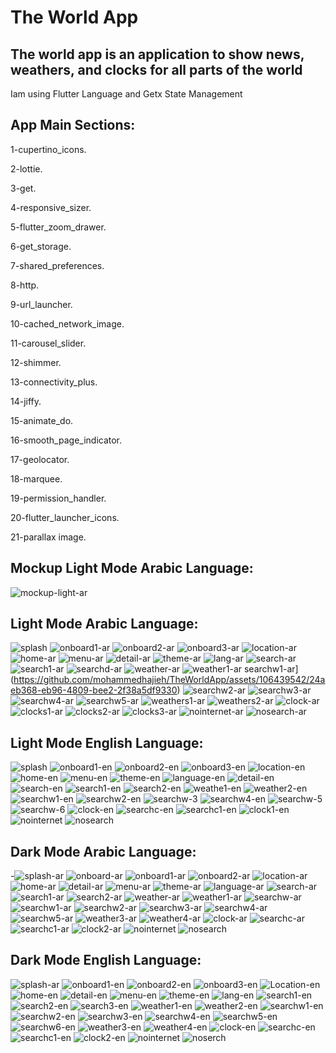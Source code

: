 # The World App
The world app is an application to show news, weathers, and clocks for all parts of the world
----------------------------
Iam using Flutter Language and Getx State Management

App Main Sections:
----------------------------

1-cupertino_icons.

2-lottie.

3-get.

4-responsive_sizer.

5-flutter_zoom_drawer.

6-get_storage.

7-shared_preferences.

8-http.

9-url_launcher.

10-cached_network_image.

11-carousel_slider.

12-shimmer.

13-connectivity_plus.

14-jiffy.

15-animate_do.

16-smooth_page_indicator.

17-geolocator.

18-marquee.

19-permission_handler.

20-flutter_launcher_icons.

21-parallax image.

Mockup Light Mode Arabic Language:
---------------------------

![mockup-light-ar](https://github.com/mohammedhajieh/TheWorldApp/assets/106439542/b398e66c-7daa-4547-82ba-0dd1729f7338)

Light Mode Arabic Language:
---------------------------

![splash](https://github.com/mohammedhajieh/TheWorldApp/assets/106439542/ea4560e1-629d-4937-b20f-f13a7c3142a3)
![onboard1-ar](https://github.com/mohammedhajieh/TheWorldApp/assets/106439542/5a39b21a-32c3-4c62-a138-e074c420b601)
![onboard2-ar](https://github.com/mohammedhajieh/TheWorldApp/assets/106439542/f44b378d-54a3-482b-8b88-68505ab6047f)
![onboard3-ar](https://github.com/mohammedhajieh/TheWorldApp/assets/106439542/0ef8464a-204b-4e89-afde-4922118d7227)
![location-ar](https://github.com/mohammedhajieh/TheWorldApp/assets/106439542/867b005d-f8c6-470c-910c-7195a43f521f)
![home-ar](https://github.com/mohammedhajieh/TheWorldApp/assets/106439542/1a3a157f-7185-460f-a03e-9f037e11c331)
![menu-ar](https://github.com/mohammedhajieh/TheWorldApp/assets/106439542/3faedf4d-58fb-483d-9014-8f07a9ee65de)
![detail-ar](https://github.com/mohammedhajieh/TheWorldApp/assets/106439542/41a7c49e-0ecc-418d-b2ad-d4a51dedda8d)
![theme-ar](https://github.com/mohammedhajieh/TheWorldApp/assets/106439542/db1c4a35-f1fc-4b95-9461-03511dd6e4f0)
![lang-ar](https://github.com/mohammedhajieh/TheWorldApp/assets/106439542/5db1eddb-4d06-492f-b165-009016949ea6)
![search-ar](https://github.com/mohammedhajieh/TheWorldApp/assets/106439542/f7f0dc50-c091-469c-a3e1-5c47bdde8e12)
![search1-ar](https://github.com/mohammedhajieh/TheWorldApp/assets/106439542/fb99cfb7-d979-40c6-bd0b-c124f57573d1)
![searchd-ar](https://github.com/mohammedhajieh/TheWorldApp/assets/106439542/7221cc23-0aa3-40fe-93be-8a8a5d22909a)
![weather-ar](https://github.com/mohammedhajieh/TheWorldApp/assets/106439542/63ed6a2c-46cb-478c-8642-35f32d17eb50)
![weather1-ar](https://github.com/mohammedhajieh/TheWorldApp/assets/106439542/a8e1bbe4-5ccc-4274-b479-f84cd03c4ffd)
searchw1-ar](https://github.com/mohammedhajieh/TheWorldApp/assets/106439542/24aeb368-eb96-4809-bee2-2f38a5df9330)
![searchw2-ar](https://github.com/mohammedhajieh/TheWorldApp/assets/106439542/79c8cdb8-4e6b-4f57-991c-e6accd15999e)
![searchw3-ar](https://github.com/mohammedhajieh/TheWorldApp/assets/106439542/4d367cc2-ed31-4741-8be1-ba54199cb5f1)
![searchw4-ar](https://github.com/mohammedhajieh/TheWorldApp/assets/106439542/ccd1af15-a112-4c04-bda3-84a617077ff4)
![searchw5-ar](https://github.com/mohammedhajieh/TheWorldApp/assets/106439542/35eaca8c-dbc7-4104-beeb-e3229b910d62)
![weathers1-ar](https://github.com/mohammedhajieh/TheWorldApp/assets/106439542/63668df7-395a-4b4f-b2f1-132c09dad2ec)
![weathers2-ar](https://github.com/mohammedhajieh/TheWorldApp/assets/106439542/aab828fb-5d69-47be-b78b-a4457dd37697)
![clock-ar](https://github.com/mohammedhajieh/TheWorldApp/assets/106439542/56e8241a-14cd-44c2-a5e6-9fa345ce160d)
![clocks1-ar](https://github.com/mohammedhajieh/TheWorldApp/assets/106439542/552aa6bf-1865-4924-9376-69e15f38cbe3)
![clocks2-ar](https://github.com/mohammedhajieh/TheWorldApp/assets/106439542/60db1079-586c-4d69-a8d9-c56e96360a01)
![clocks3-ar](https://github.com/mohammedhajieh/TheWorldApp/assets/106439542/efc34592-3621-43be-934c-f104bdddd1c9)
![nointernet-ar](https://github.com/mohammedhajieh/TheWorldApp/assets/106439542/187fdab5-c62e-40f8-b446-bfd88d87ee9e)
![nosearch-ar](https://github.com/mohammedhajieh/TheWorldApp/assets/106439542/d1e7dfa7-77bb-4afc-92d4-3d221097c213)

Light Mode English Language:
----------------------------

![splash](https://github.com/mohammedhajieh/TheWorldApp/assets/106439542/d72f03c9-bd3f-40f5-8be8-74cfc2d9f75f)
![onboard1-en](https://github.com/mohammedhajieh/TheWorldApp/assets/106439542/3e50e3d6-0225-4e3f-a0f4-8a32d45d8802)
![onboard2-en](https://github.com/mohammedhajieh/TheWorldApp/assets/106439542/707e0ab7-177a-4ef9-8449-5a7089b1f936)
![onboard3-en](https://github.com/mohammedhajieh/TheWorldApp/assets/106439542/c8d76bba-180a-4276-be21-f5f87b22a0b3)
![location-en](https://github.com/mohammedhajieh/TheWorldApp/assets/106439542/3f4128fc-8128-4939-bec7-f19ef6c2b476)
![home-en](https://github.com/mohammedhajieh/TheWorldApp/assets/106439542/1a7fe7b1-3907-4f05-b0dd-476f21dcf08f)
![menu-en](https://github.com/mohammedhajieh/TheWorldApp/assets/106439542/8f70391d-c415-44cb-a21a-400dbfa0fbe7)
![theme-en](https://github.com/mohammedhajieh/TheWorldApp/assets/106439542/9c5f0dee-baf1-486d-80f7-b6e30a49d748)
![language-en](https://github.com/mohammedhajieh/TheWorldApp/assets/106439542/52a1481d-e2d0-4513-8934-5a16c9424029)
![detail-en](https://github.com/mohammedhajieh/TheWorldApp/assets/106439542/9e20174c-4436-4d3a-9eb8-e7433ecd4368)
![search-en](https://github.com/mohammedhajieh/TheWorldApp/assets/106439542/c320a446-f779-46e1-96ab-19e3ae3fd164)
![search1-en](https://github.com/mohammedhajieh/TheWorldApp/assets/106439542/cd187be6-45e2-438b-aa6c-67652941991f)
![search2-en](https://github.com/mohammedhajieh/TheWorldApp/assets/106439542/1ff9c515-c2cf-481d-8098-1ff2dc8d2ed4)
![weathe1-en](https://github.com/mohammedhajieh/TheWorldApp/assets/106439542/12573a1f-0fc2-4e2c-bf0f-c884734c2873)
![weather2-en](https://github.com/mohammedhajieh/TheWorldApp/assets/106439542/39f0c445-18a7-4856-9231-8f71a3f26860)
![searchw1-en](https://github.com/mohammedhajieh/TheWorldApp/assets/106439542/46494b8a-4bed-4410-bec3-4cf867268749)
![searchw2-en](https://github.com/mohammedhajieh/TheWorldApp/assets/106439542/b0e2588e-a548-46f6-84af-8d78ac24d36a)
![searchw-3](https://github.com/mohammedhajieh/TheWorldApp/assets/106439542/2f0e9cd9-59e4-421d-ade1-a55f6264a879)
![searchw4-en](https://github.com/mohammedhajieh/TheWorldApp/assets/106439542/f536470c-70f7-4831-825b-fb0572ada9cc)
![searchw-5](https://github.com/mohammedhajieh/TheWorldApp/assets/106439542/19b58854-053d-4ae8-b2c9-6f94c1922552)
![searchw-6](https://github.com/mohammedhajieh/TheWorldApp/assets/106439542/a12760e0-9a9e-4bc1-aa19-37d80721c011)
![clock-en](https://github.com/mohammedhajieh/TheWorldApp/assets/106439542/f9a6444e-36ac-4e4c-8d7e-a7729f7a2a1b)
![searchc-en](https://github.com/mohammedhajieh/TheWorldApp/assets/106439542/9ed03b7c-7c20-4a6e-ba72-0ba418354a5e)
![searchc1-en](https://github.com/mohammedhajieh/TheWorldApp/assets/106439542/159ac3be-815b-412b-b502-bb334b3ee865)
![clock1-en](https://github.com/mohammedhajieh/TheWorldApp/assets/106439542/587c1d92-9a7f-4929-9317-2c3c5d1dfbf6)
![nointernet](https://github.com/mohammedhajieh/TheWorldApp/assets/106439542/bba14177-f678-4e94-9ce8-448fa7e76db8)
![nosearch](https://github.com/mohammedhajieh/TheWorldApp/assets/106439542/baf71da1-a56c-4e1c-b65f-9f6f2d94174c)

Dark Mode Arabic Language:
--------------------------

-![splash-ar](https://github.com/mohammedhajieh/TheWorldApp/assets/106439542/a0cd9555-5b61-4063-b360-9c82c705c066)
![onboard-ar](https://github.com/mohammedhajieh/TheWorldApp/assets/106439542/e358b846-3b3d-4e44-b5b2-21639352d79a)
![onboard1-ar](https://github.com/mohammedhajieh/TheWorldApp/assets/106439542/e62280bc-7598-48d3-b318-ed2297c18a81)
![onboard2-ar](https://github.com/mohammedhajieh/TheWorldApp/assets/106439542/9cbfa429-9556-42ee-bd29-3f8450444f7a)
![location-ar](https://github.com/mohammedhajieh/TheWorldApp/assets/106439542/c5ca0f44-b4a2-463f-b816-2143214cce91)
![home-ar](https://github.com/mohammedhajieh/TheWorldApp/assets/106439542/4fe0a398-fd88-46be-96e4-56037270a292)
![detail-ar](https://github.com/mohammedhajieh/TheWorldApp/assets/106439542/c124f893-2979-456c-b184-d39393904cb6)
![menu-ar](https://github.com/mohammedhajieh/TheWorldApp/assets/106439542/2b92f580-3a75-413b-8db0-d7a2fa8514ef)
![theme-ar](https://github.com/mohammedhajieh/TheWorldApp/assets/106439542/f82c0bcf-3aa5-46c3-b63e-2b1b0f154b25)
![language-ar](https://github.com/mohammedhajieh/TheWorldApp/assets/106439542/45e2b4c1-6202-403d-a091-dd4385515090)
![search-ar](https://github.com/mohammedhajieh/TheWorldApp/assets/106439542/a5b3a297-a0b5-4fbc-b956-03bb8932740e)
![search1-ar](https://github.com/mohammedhajieh/TheWorldApp/assets/106439542/2d1987a0-5242-4d74-a152-86fed619e6fb)
![search2-ar](https://github.com/mohammedhajieh/TheWorldApp/assets/106439542/966b6ef0-9c59-4f83-90d8-8b8097a5df33)
![weather-ar](https://github.com/mohammedhajieh/TheWorldApp/assets/106439542/33021600-f806-433e-b747-cd0a722e080d)
![weather1-ar](https://github.com/mohammedhajieh/TheWorldApp/assets/106439542/56268aaa-b921-4383-bf5c-9a9c761e70ee)
![searchw-ar](https://github.com/mohammedhajieh/TheWorldApp/assets/106439542/9f10475b-aa41-48ab-a649-e79fefce7b72)
![searchw1-ar](https://github.com/mohammedhajieh/TheWorldApp/assets/106439542/85859fbe-256d-4a5e-af65-915463a41ca2)
![searchw2-ar](https://github.com/mohammedhajieh/TheWorldApp/assets/106439542/f58de9b7-0129-443d-b625-4f59b1c69dca)
![searchw3-ar](https://github.com/mohammedhajieh/TheWorldApp/assets/106439542/1e6a3b39-ea64-490b-b1a9-0e977157f965)
![searchw4-ar](https://github.com/mohammedhajieh/TheWorldApp/assets/106439542/c28d41a1-98b1-4e8e-9b85-67bbc556da85)
![searchw5-ar](https://github.com/mohammedhajieh/TheWorldApp/assets/106439542/31302c45-8048-4517-8fda-82f188dd468c)
![weather3-ar](https://github.com/mohammedhajieh/TheWorldApp/assets/106439542/3f571477-d95d-43f3-a355-bf2d702ec465)
![weather4-ar](https://github.com/mohammedhajieh/TheWorldApp/assets/106439542/c52d8183-42c3-4e0c-8661-624e225639d3)
![clock-ar](https://github.com/mohammedhajieh/TheWorldApp/assets/106439542/23956a04-7cf1-485d-89b8-c32ed4bd8704)
![searchc-ar](https://github.com/mohammedhajieh/TheWorldApp/assets/106439542/4116630a-da44-417c-9bbb-97bafb291a28)
![searchc1-ar](https://github.com/mohammedhajieh/TheWorldApp/assets/106439542/13152e84-9647-4b72-9de1-411ab36c36dc)
![clock2-ar](https://github.com/mohammedhajieh/TheWorldApp/assets/106439542/5fd21f5c-1166-4df4-824d-ee184e97d191)
![nointernet](https://github.com/mohammedhajieh/TheWorldApp/assets/106439542/0c16285a-120a-47fd-9c29-119ef87edc2b)
![nosearch](https://github.com/mohammedhajieh/TheWorldApp/assets/106439542/af713098-9390-48c3-892b-2101f1d5f1f1)

Dark Mode English Language:
---------------------------

![splash-ar](https://github.com/mohammedhajieh/TheWorldApp/assets/106439542/0778352b-f2b7-4b06-bd68-afb7f9eb3f38)
![onboard1-en](https://github.com/mohammedhajieh/TheWorldApp/assets/106439542/35f5bdd8-2dc9-40bf-97a0-ae1f3d863666)
![onboard2-en](https://github.com/mohammedhajieh/TheWorldApp/assets/106439542/c96263f1-36ea-43d4-bf6e-d6aeab1a42d0)
![onboard3-en](https://github.com/mohammedhajieh/TheWorldApp/assets/106439542/d292aca4-b5a4-45c4-b9d4-2e9a488fb122)
![Location-en](https://github.com/mohammedhajieh/TheWorldApp/assets/106439542/195c22fe-f526-4b27-adb0-5d264cc186e5)
![home-en](https://github.com/mohammedhajieh/TheWorldApp/assets/106439542/6c0c80a5-1ca5-4440-8ace-a9bee636ccf5)
![detail-en](https://github.com/mohammedhajieh/TheWorldApp/assets/106439542/6475c9a4-60c0-4923-849a-5f6481dbb666)
![menu-en](https://github.com/mohammedhajieh/TheWorldApp/assets/106439542/442e6964-b167-469a-851e-d9462527935a)
![theme-en](https://github.com/mohammedhajieh/TheWorldApp/assets/106439542/876fd914-bc8f-4ae2-a155-7a02d7a524dd)
![lang-en](https://github.com/mohammedhajieh/TheWorldApp/assets/106439542/501a59aa-833a-46ff-99ce-e3c10822745b)
![search1-en](https://github.com/mohammedhajieh/TheWorldApp/assets/106439542/75c1122a-7411-40d7-b9e1-a2fa419897b2)
![search2-en](https://github.com/mohammedhajieh/TheWorldApp/assets/106439542/e340f868-28db-43a3-8928-2774ed7da5e8)
![search3-en](https://github.com/mohammedhajieh/TheWorldApp/assets/106439542/a06c2c47-3501-48f2-b5c8-a90d72706cfe)
![weather1-en](https://github.com/mohammedhajieh/TheWorldApp/assets/106439542/1431aec6-33be-447d-9f89-bc8cb5a9b432)
![weather2-en](https://github.com/mohammedhajieh/TheWorldApp/assets/106439542/08046141-bf4b-413f-acf8-e179d31142a5)
![searchw1-en](https://github.com/mohammedhajieh/TheWorldApp/assets/106439542/165c9806-d9c6-4a8e-8c91-4e350bb9dd0a)
![searchw2-en](https://github.com/mohammedhajieh/TheWorldApp/assets/106439542/b17497a6-4430-4239-a131-12183d838889)
![searchw3-en](https://github.com/mohammedhajieh/TheWorldApp/assets/106439542/c5d8d265-80cb-4337-b858-5e9b4ecc3724)
![searchw4-en](https://github.com/mohammedhajieh/TheWorldApp/assets/106439542/2d0da5dd-6575-4ce6-8660-2f2dce5e2d7d)
![searchw5-en](https://github.com/mohammedhajieh/TheWorldApp/assets/106439542/4994f609-d6b3-444f-873a-a8274f7bed3b)
![searchw6-en](https://github.com/mohammedhajieh/TheWorldApp/assets/106439542/41dcf0df-5100-43ab-af1e-3122fa85d2c8)
![weather3-en](https://github.com/mohammedhajieh/TheWorldApp/assets/106439542/0536925e-de0b-4064-bca7-d7765adaa55e)
![weather4-en](https://github.com/mohammedhajieh/TheWorldApp/assets/106439542/27b480b7-b696-4b21-80f0-f4bcd54b0d28)
![clock-en](https://github.com/mohammedhajieh/TheWorldApp/assets/106439542/47322289-28e5-47c0-a304-898b7fef5e55)
![searchc-en](https://github.com/mohammedhajieh/TheWorldApp/assets/106439542/294f40bd-f571-4b79-8b81-c51e66febd6a)
![searchc1-en](https://github.com/mohammedhajieh/TheWorldApp/assets/106439542/00da9492-9ade-4452-9926-39f896298e55)
![clock2-en](https://github.com/mohammedhajieh/TheWorldApp/assets/106439542/087ace50-a734-4351-b1f8-23b0ee3364b2)
![nointernet](https://github.com/mohammedhajieh/TheWorldApp/assets/106439542/2dd7735d-8383-42e6-a05a-1b203ca2fe4b)
![noserch](https://github.com/mohammedhajieh/TheWorldApp/assets/106439542/767f84a0-b365-4317-8a3e-dfdd58add024)
